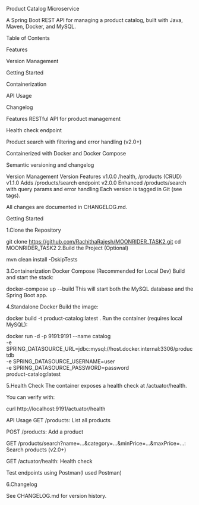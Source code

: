 Product Catalog Microservice

A Spring Boot REST API for managing a product catalog, built with Java, Maven, Docker, and MySQL.

Table of Contents

Features

Version Management

Getting Started

Containerization

API Usage

Changelog



Features
RESTful API for product management

Health check endpoint

Product search with filtering and error handling (v2.0+)

Containerized with Docker and Docker Compose

Semantic versioning and changelog

Version Management
Version	Features
v1.0.0	/health, /products (CRUD)
v1.1.0	Adds /products/search endpoint
v2.0.0	Enhanced /products/search with query params and error handling
Each version is tagged in Git (see tags).

All changes are documented in CHANGELOG.md.

Getting Started

1.Clone the Repository

git clone https://github.com/RachithaRajesh/MOONRIDER_TASK2.git
cd MOONRIDER_TASK2
2.Build the Project (Optional)

mvn clean install -DskipTests

3.Containerization
Docker Compose (Recommended for Local Dev)
Build and start the stack:

docker-compose up --build
This will start both the MySQL database and the Spring Boot app.

4.Standalone Docker
Build the image:

docker build -t product-catalog:latest .
Run the container (requires local MySQL):

docker run -d -p 9191:9191 --name catalog \
  -e SPRING_DATASOURCE_URL=jdbc:mysql://host.docker.internal:3306/productdb \
  -e SPRING_DATASOURCE_USERNAME=user \
  -e SPRING_DATASOURCE_PASSWORD=password \
  product-catalog:latest

5.Health Check
The container exposes a health check at /actuator/health.

You can verify with:

curl http://localhost:9191/actuator/health

API Usage
GET /products: List all products

POST /products: Add a product

GET /products/search?name=...&category=...&minPrice=...&maxPrice=...: Search products (v2.0+)

GET /actuator/health: Health check

Test endpoints using Postman(I used Postman)

6.Changelog

See CHANGELOG.md for version history.